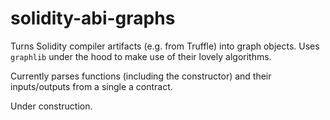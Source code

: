 # solidity-abi-graphs

Turns Solidity compiler artifacts (e.g. from Truffle) into graph objects.
Uses `graphlib` under the hood to make use of their lovely algorithms.

Currently parses functions (including the constructor) and their inputs/outputs from a single a contract.

Under construction.
